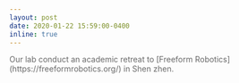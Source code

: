 ```yaml
---
layout: post
date: 2020-01-22 15:59:00-0400
inline: true
---
```

<span style="color:dimgray">
Our lab conduct an academic retreat to [Freeform Robotics](https://freeformrobotics.org/) in Shen zhen.
</span>

